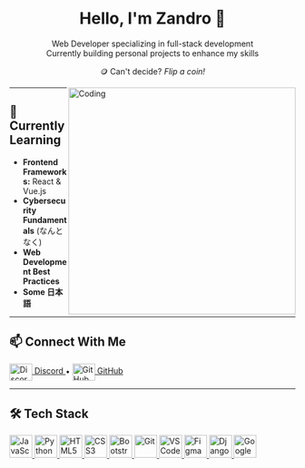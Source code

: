 <h1 align="center">Hello, I'm Zandro 👋</h1>

<p align="center">
  Web Developer specializing in full-stack development<br>
  Currently building personal projects to enhance my skills
</p>

<p align="center">
  🪙 Can't decide? <em>Flip a coin!</em>
</p>

<img align="right" alt="Coding" width="400" src="https://i.pinimg.com/originals/e4/26/70/e426702edf874b181aced1e2fa5c6cde.gif">

---

## 🧠 Currently Learning

- **Frontend Frameworks:** React & Vue.js
- **Cybersecurity Fundamentals** (なんとなく)
- **Web Development Best Practices**
- **Some 日本語**

---

## 📫 Connect With Me

<p align="left">
  <a href="https://discord.gg/myopimaru" target="_blank">
    <img align="center" src="https://raw.githubusercontent.com/rahuldkjain/github-profile-readme-generator/master/src/images/icons/Social/discord.svg" alt="Discord" height="30" width="40" />
    Discord
  </a>
  •
  <a href="https://github.com/zandroJ" target="_blank">
    <img align="center" src="https://raw.githubusercontent.com/rahuldkjain/github-profile-readme-generator/master/src/images/icons/Social/github.svg" alt="GitHub" height="30" width="40" />
    GitHub
  </a>
</p>

---

## 🛠️ Tech Stack

<div align="left">
  <!-- Languages -->
  <a href="https://developer.mozilla.org/en-US/docs/Web/JavaScript" target="_blank">
    <img src="https://raw.githubusercontent.com/danielcranney/readme-generator/main/public/icons/skills/javascript-colored.svg" alt="JavaScript" width="40" height="40"/>
  </a>
  <a href="https://www.python.org/" target="_blank">
    <img src="https://raw.githubusercontent.com/danielcranney/readme-generator/main/public/icons/skills/python-colored.svg" alt="Python" width="40" height="40"/>
  </a>

  <!-- Frontend -->
  <a href="https://developer.mozilla.org/en-US/docs/Glossary/HTML5" target="_blank">
    <img src="https://raw.githubusercontent.com/danielcranney/readme-generator/main/public/icons/skills/html5-colored.svg" alt="HTML5" width="40" height="40"/>
  </a>
  <a href="https://www.w3.org/TR/CSS/#css" target="_blank">
    <img src="https://raw.githubusercontent.com/danielcranney/readme-generator/main/public/icons/skills/css3-colored.svg" alt="CSS3" width="40" height="40"/>
  </a>
  <a href="https://getbootstrap.com/" target="_blank">
    <img src="https://raw.githubusercontent.com/danielcranney/readme-generator/main/public/icons/skills/bootstrap-colored.svg" alt="Bootstrap" width="40" height="40"/>
  </a>

  <!-- Tools & Platforms -->
  <a href="https://git-scm.com/" target="_blank">
    <img src="https://raw.githubusercontent.com/danielcranney/readme-generator/main/public/icons/skills/git-colored.svg" alt="Git" width="40" height="40"/>
  </a>
  <a href="https://code.visualstudio.com/" target="_blank">
    <img src="https://raw.githubusercontent.com/danielcranney/readme-generator/main/public/icons/skills/visualstudiocode.svg" alt="VS Code" width="40" height="40"/>
  </a>
  <a href="https://www.figma.com/" target="_blank">
    <img src="https://raw.githubusercontent.com/danielcranney/readme-generator/main/public/icons/skills/figma-colored.svg" alt="Figma" width="40" height="40"/>
  </a>

  <!-- Additional Skills -->
  <a href="https://www.djangoproject.com/" target="_blank">
    <img src="https://raw.githubusercontent.com/danielcranney/readme-generator/main/public/icons/skills/django-colored.svg" alt="Django" width="40" height="40"/>
  </a>
  <a href="https://cloud.google.com/" target="_blank">
    <img src="https://raw.githubusercontent.com/danielcranney/readme-generator/main/public/icons/skills/googlecloud-colored.svg" alt="Google Cloud" width="40" height="40"/>
  </a>
</div>
